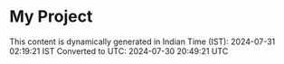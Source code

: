 # My Project

This content is dynamically generated in Indian Time (IST): 2024-07-31 02:19:21 IST
Converted to UTC: 2024-07-30 20:49:21 UTC
